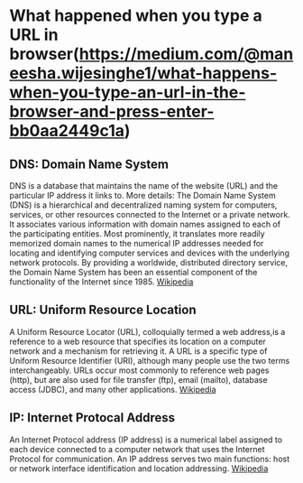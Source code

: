 # What happened when you type a URL in browser(https://medium.com/@maneesha.wijesinghe1/what-happens-when-you-type-an-url-in-the-browser-and-press-enter-bb0aa2449c1a)

## DNS: Domain Name System
DNS is a database that maintains the name of the website (URL) and the particular IP address it links to. 
More details: The Domain Name System (DNS) is a hierarchical and decentralized naming system for computers, services, or other resources connected to the Internet or a private network. It associates various information with domain names assigned to each of the participating entities. Most prominently, it translates more readily memorized domain names to the numerical IP addresses needed for locating and identifying computer services and devices with the underlying network protocols. By providing a worldwide, distributed directory service, the Domain Name System has been an essential component of the functionality of the Internet since 1985. [Wikipedia](https://en.wikipedia.org/wiki/Domain_Name_System)

## URL: Uniform Resource Location
A Uniform Resource Locator (URL), colloquially termed a web address,is a reference to a web resource that specifies its location on a computer network and a mechanism for retrieving it. A URL is a specific type of Uniform Resource Identifier (URI), although many people use the two terms interchangeably. URLs occur most commonly to reference web pages (http), but are also used for file transfer (ftp), email (mailto), database access (JDBC), and many other applications. [Wikipedia](https://en.wikipedia.org/wiki/URL)

## IP: Internet Protocal Address 
An Internet Protocol address (IP address) is a numerical label assigned to each device connected to a computer network that uses the Internet Protocol for communication. An IP address serves two main functions: host or network interface identification and location addressing. [Wikipedia](https://en.wikipedia.org/wiki/IP_address)